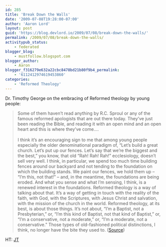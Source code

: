 ```yaml
---
id: 285
title: 'Break Down the Walls'
date: '2009-07-08T19:28:00-07:00'
author: 'Aaron Lord'
layout: post
guid: 'https://blog.devlord.io/2009/07/08/break-down-the-walls/'
permalink: /2009/07/08/break-down-the-walls/
activitypub_status:
    - federated
blogger_blog:
    - mustfollow.blogspot.com
blogger_author:
    - Aaron
blogger_f316279e632a22cbc8478bd21b80f9b4_permalink:
    - '6112412974619453860'
categories:
    - 'Reformed Theology'
---
```


Dr. Timothy George on the embracing of Reformed theology by young people:<blockquote>Some of them haven’t read anything by R.C. Sproul or any of the famous reformed apologists that are out there today. They’ve just been reading the Bible, and reading it with an open mind and an open heart and this is where they’ve come....<br /><br />I think it’s an encouraging sign to me that among young people especially the older denominational paradigm of, “Let’s build a great church. Let’s put up our fences. Let’s say that we’re the biggest and the best,” you know, that old “Rah! Rah! Rah!” ecclesiology, doesn’t sell very well. I think, in particular, we spend too much time building fences around our backyard and not tending to the foundation on which the building stands. We paint our fences, we hold them up – “I’m this, not that!” – and, in the meantime, the foundations are being eroded. And what you sense and what I’m sensing, I think, is a renewed interest in the foundations. Reformed theology is a way of talking about that. It’s a way of getting in touch with the reality of the faith, with God, with the Scriptures, with Jesus Christ and salvation, with the mission of the church in the world. Reformed theology, at its best, is about those things. It’s not about, “I’m a Baptist, not a Presbyterian,” or, “I’m this kind of Baptist, not that kind of Baptist,” or, “I’m a conservative, not a moderate,” or, “I’m a moderate, not a conservative.” Those types of old-fashioned political distinctions, I think, no longer have the bite they used to.  (<a href="http://drjamesgalyon.wordpress.com/2008/04/28/timothy-george-on-reformed-theology/">Source</a>)</blockquote>HT: <a href="http://theologica.blogspot.com/2009/07/interview-with-timothy-george-on.html">JT</a><div class="blogger-post-footer"></div>